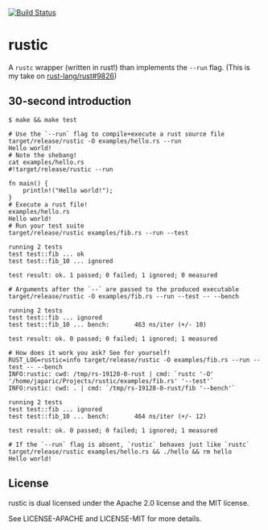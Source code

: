[![Build Status][travis]](https://travis-ci.org/japaric/rustic)

# rustic

A `rustc` wrapper (written in rust!) than implements the `--run` flag. (This is
my take on [rust-lang/rust#9826][issue])

## 30-second introduction

```
$ make && make test

# Use the `--run` flag to compile+execute a rust source file
target/release/rustic -O examples/hello.rs --run
Hello world!
# Note the shebang!
cat examples/hello.rs
#!target/release/rustic --run

fn main() {
    println!("Hello world!");
}
# Execute a rust file!
examples/hello.rs
Hello world!
# Run your test suite
target/release/rustic examples/fib.rs --run --test

running 2 tests
test test::fib ... ok
test test::fib_10 ... ignored

test result: ok. 1 passed; 0 failed; 1 ignored; 0 measured

# Arguments after the `--` are passed to the produced executable
target/release/rustic -O examples/fib.rs --run --test -- --bench

running 2 tests
test test::fib ... ignored
test test::fib_10 ... bench:       463 ns/iter (+/- 10)

test result: ok. 0 passed; 0 failed; 1 ignored; 1 measured

# How does it work you ask? See for yourself!
RUST_LOG=rustic=info target/release/rustic -O examples/fib.rs --run --test -- --bench
INFO:rustic: cwd: /tmp/rs-19128-0-rust | cmd: `rustc '-O' '/home/japaric/Projects/rustic/examples/fib.rs' '--test'`
INFO:rustic: cwd: . | cmd: `/tmp/rs-19128-0-rust/fib '--bench'`

running 2 tests
test test::fib ... ignored
test test::fib_10 ... bench:       464 ns/iter (+/- 12)

test result: ok. 0 passed; 0 failed; 1 ignored; 1 measured

# If the `--run` flag is absent, `rustic` behaves just like `rustc`
target/release/rustic examples/hello.rs && ./hello && rm hello
Hello world!
```

## License

rustic is dual licensed under the Apache 2.0 license and the MIT license.

See LICENSE-APACHE and LICENSE-MIT for more details.

[issue]: https://github.com/rust-lang/rust/issues/9826
[travis]: https://travis-ci.org/japaric/rustic.svg?branch=master
